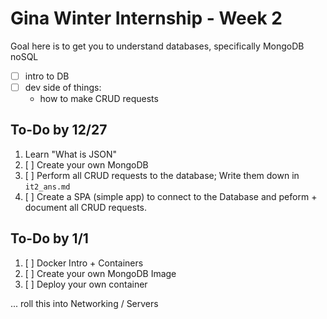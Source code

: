 # Gina Winter Internship - Week 2

Goal here is to get you to understand databases, specifically MongoDB noSQL

- [ ] intro to DB
- [ ] dev side of things:
	* how to make CRUD requests

## To-Do by 12/27

1. Learn "What is JSON"
2. [ ] Create your own MongoDB
3. [ ] Perform all CRUD requests to the database; Write them down in `it2_ans.md`
4. [ ] Create a SPA (simple app) to connect to the Database and peform + document all CRUD requests.



## To-Do by 1/1

1. [ ] Docker Intro + Containers
2. [ ] Create your own MongoDB Image
3. [ ] Deploy your own container

... roll this into Networking / Servers
